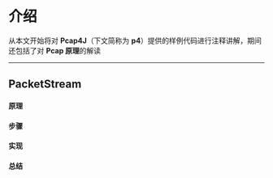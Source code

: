 介绍
======

从本文开始将对 **Pcap4J**（下文简称为 **p4**）提供的样例代码进行注释讲解，期间还包括了对 **Pcap 原理**的解读

****

PacketStream
------

#### 原理 #####

#### 步骤 #####

#### 实现 #####

#### 总结 #####
